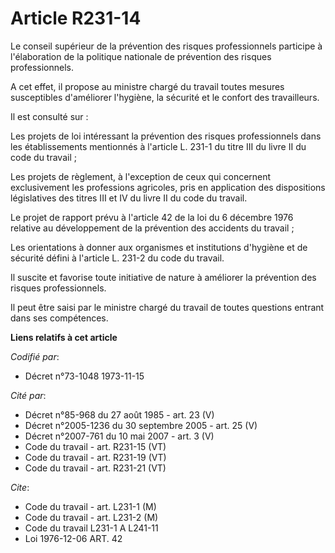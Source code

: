 # Article R231-14

Le conseil supérieur de la prévention des risques professionnels participe à l'élaboration de la politique nationale de
prévention des risques professionnels.

A cet effet, il propose au ministre chargé du travail toutes mesures susceptibles d'améliorer l'hygiène, la sécurité et le
confort des travailleurs.

Il est consulté sur :

Les projets de loi intéressant la prévention des risques professionnels dans les établissements mentionnés à l'article L.
231-1 du titre III du livre II du code du travail ;

Les projets de règlement, à l'exception de ceux qui concernent exclusivement les professions agricoles, pris en application
des dispositions législatives des titres III et IV du livre II du code du travail.

Le projet de rapport prévu à l'article 42 de la loi du 6 décembre 1976 relative au développement de la prévention des
accidents du travail ;

Les orientations à donner aux organismes et institutions d'hygiène et de sécurité défini à l'article L. 231-2 du code du
travail.

Il suscite et favorise toute initiative de nature à améliorer la prévention des risques professionnels.

Il peut être saisi par le ministre chargé du travail de toutes questions entrant dans ses compétences.

**Liens relatifs à cet article**

_Codifié par_:

  - Décret n°73-1048 1973-11-15

_Cité par_:

  - Décret n°85-968 du 27 août 1985 - art. 23 (V)
  - Décret n°2005-1236 du 30 septembre 2005 - art. 25 (V)
  - Décret n°2007-761 du 10 mai 2007 - art. 3 (V)
  - Code du travail - art. R231-15 (VT)
  - Code du travail - art. R231-19 (VT)
  - Code du travail - art. R231-21 (VT)

_Cite_:

  - Code du travail - art. L231-1 (M)
  - Code du travail - art. L231-2 (M)
  - Code du travail L231-1 A L241-11
  - Loi   1976-12-06 ART. 42
